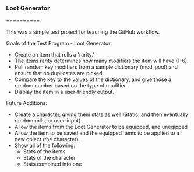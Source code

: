 ### Loot Generator
==========

This was a simple test project for teaching the GitHub workflow.

Goals of the Test Program - Loot Generator:
* Create an item that rolls a 'rarity.'
* The items rarity determines how many modifiers the item will have (1-6).
* Pull random key modifiers from a sample dictionary (mod_pool) and ensure
    that no duplicates are picked.
* Compare the key to the values of the dictionary, and give those a random number based on the type of modifier.
* Display the item in a user-friendly output.


Future Additions:
* Create a character, giving them stats as well (Static, and then eventually
    random rolls, or user-input)
* Allow the items from the Loot Generator to be equipped, and uneqipped
* Allow the item to be saved and the equipped items to be applied to a new
    object (the character).
* Show all of the following:
    * Stats of the items
    * Stats of the character
    * Stats combined into one
